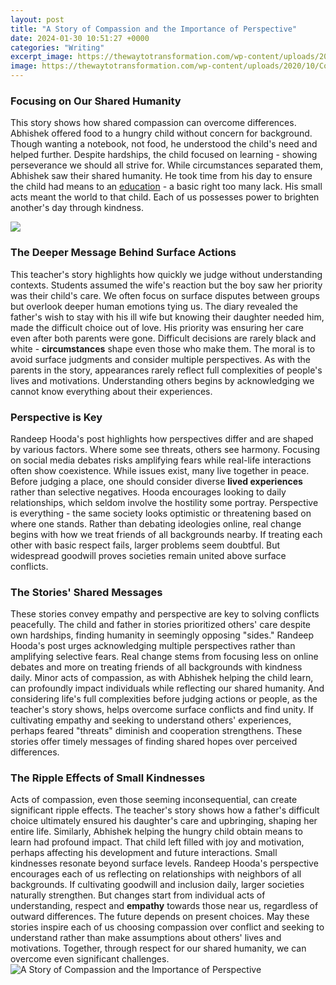 ```yaml
---
layout: post
title: "A Story of Compassion and the Importance of Perspective"
date: 2024-01-30 10:51:27 +0000
categories: "Writing"
excerpt_image: https://thewaytotransformation.com/wp-content/uploads/2020/10/Compassion-1024x1024.jpg
image: https://thewaytotransformation.com/wp-content/uploads/2020/10/Compassion-1024x1024.jpg
---
```


### Focusing on Our Shared Humanity
This story shows how shared compassion can overcome differences. Abhishek offered food to a hungry child without concern for background. Though wanting a notebook, not food, he understood the child's need and helped further. Despite hardships, the child focused on learning - showing perseverance we should all strive for. 
While circumstances separated them, Abhishek saw their shared humanity. He took time from his day to ensure the child had means to an [education](https://store.fi.io.vn/collection/acheson) - a basic right too many lack. His small acts meant the world to that child. Each of us possesses power to brighten another's day through kindness.

![](https://helpfulprofessor.com/wp-content/uploads/2022/06/compassion-example-and-definition-1024x724.jpg)
### The Deeper Message Behind Surface Actions 
This teacher's story highlights how quickly we judge without understanding contexts. Students assumed the wife's reaction but the boy saw her priority was their child's care. We often focus on surface disputes between groups but overlook deeper human emotions tying us. 
The diary revealed the father's wish to stay with his ill wife but knowing their daughter needed him, made the difficult choice out of love. His priority was ensuring her care even after both parents were gone. Difficult decisions are rarely black and white - **circumstances** shape even those who make them. 
The moral is to avoid surface judgments and consider multiple perspectives. As with the parents in the story, appearances rarely reflect full complexities of people's lives and motivations. Understanding others begins by acknowledging we cannot know everything about their experiences.
### Perspective is Key
Randeep Hooda's post highlights how perspectives differ and are shaped by various factors. Where some see threats, others see harmony. Focusing on social media debates risks amplifying fears while real-life interactions often show coexistence. 
While issues exist, many live together in peace. Before judging a place, one should consider diverse **lived experiences** rather than selective negatives. Hooda encourages looking to daily relationships, which seldom involve the hostility some portray. Perspective is everything - the same society looks optimistic or threatening based on where one stands. 
Rather than debating ideologies online, real change begins with how we treat friends of all backgrounds nearby. If treating each other with basic respect fails, larger problems seem doubtful. But widespread goodwill proves societies remain united above surface conflicts.
### The Stories' Shared Messages
These stories convey empathy and perspective are key to solving conflicts peacefully. The child and father in stories prioritized others' care despite own hardships, finding humanity in seemingly opposing "sides." 
Randeep Hooda's post urges acknowledging multiple perspectives rather than amplifying selective fears. Real change stems from focusing less on online debates and more on treating friends of all backgrounds with kindness daily. 
Minor acts of compassion, as with Abhishek helping the child learn, can profoundly impact individuals while reflecting our shared humanity. And considering life's full complexities before judging actions or people, as the teacher's story shows, helps overcome surface conflicts and find unity. 
If cultivating empathy and seeking to understand others' experiences, perhaps feared "threats" diminish and cooperation strengthens. These stories offer timely messages of finding shared hopes over perceived differences.
### The Ripple Effects of Small Kindnesses
Acts of compassion, even those seeming inconsequential, can create significant ripple effects. The teacher's story shows how a father's difficult choice ultimately ensured his daughter's care and upbringing, shaping her entire life. 
Similarly, Abhishek helping the hungry child obtain means to learn had profound impact. That child left filled with joy and motivation, perhaps affecting his development and future interactions. Small kindnesses resonate beyond surface levels.
Randeep Hooda's perspective encourages each of us reflecting on relationships with neighbors of all backgrounds. If cultivating goodwill and inclusion daily, larger societies naturally strengthen. But changes start from individual acts of understanding, respect and **empathy** towards those near us, regardless of outward differences. 
The future depends on present choices. May these stories inspire each of us choosing compassion over conflict and seeking to understand rather than make assumptions about others' lives and motivations. Together, through respect for our shared humanity, we can overcome even significant challenges.
![A Story of Compassion and the Importance of Perspective](https://thewaytotransformation.com/wp-content/uploads/2020/10/Compassion-1024x1024.jpg)